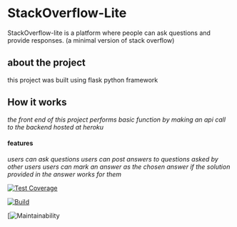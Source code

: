 # StackOverflow-Lite
StackOverflow-lite​ is a platform where people can ask questions and provide responses. (a minimal version of stack overflow) 

## about the project
this project was built using flask python framework

## How it works
*the front end of this project performs basic function by making an api call to the backend hosted at heroku*


#### features
*users can ask questions*
*users can post answers to questions asked by other users*
*users can mark an answer as the chosen answer if the solution provided in the answer works for them*




[![Test Coverage](https://api.codeclimate.com/v1/badges/c40a335c9772e1b69319/test_coverage)](https://codeclimate.com/github/michaelNgiri/StackOverflow-Lite/test_coverage)


[![Build](https://api.codeclimate.com/v1/badges/c40a335c9772e1b69319/maintainability)](https://codeclimate.com/github/michaelNgiri/StackOverflow-Lite/maintainability)

[![Maintainability]()


